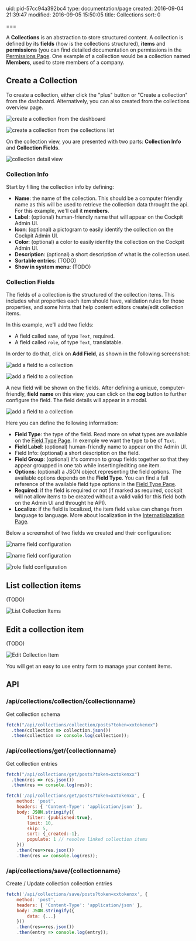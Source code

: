 uid: pid-57cc94a392bc4
type: documentation/page
created: 2016-09-04 21:39:47
modified: 2016-09-05 15:50:05
title: Collections
sort: 0

===

A **Collections** is an abstraction to store structured content. A collection is defined by its **fields** (how is the collections structured), **items** and **permissions** (you can find detailed documentation on permissions in the [Permissions Page](link-to-permission). One example of a collection would be a collection named **Members**, used to store members of a company.

## Create a Collection

To create a collection, either click the "plus" button or "Create a collection" from the dashboard. Alternatively, you can also created from the collections overview page.

![create a collection from the dashboard](./create-a-collection-1.png)

![create a collection from the collections list](./create-a-collection-2.png)

On the collection view, you are presented with two parts: **Collection Info** and **Collection Fields**.

![collection detail view](./create-a-collection-3.png)

### Collection Info

Start by filling the collection info by defining:

* **Name**: the name of the collection. This should be a computer friendly name as this will be used to retrieve the collection data throught the api. For this example, we'll call it **members**.
* **Label**: (optional) human-friendly name that will appear on the Cockpit Admin UI.
* **Icon**: (optional) a pictogram to easily identify the collection on the Cockpit Admin UI.
* **Color**: (optional) a color to easily idenfity the collection on the Cockpit Admin UI.
* **Description**: (optional) a short description of what is the collection used.
* **Sortable entries**: (TODO)
* **Show in system menu**: (TODO)

### Collection Fields

The fields of a collection is the structured of the collection items. This includes what properties each item should have, validation rules for those properties, and some hints that help content editors create/edit collection items.

In this example, we'll add two fields:

* A field called `name`, of type `Text`, required.
* A field called `role`, of type `Text`, translatable.

In order to do that, click on **Add Field**, as shown in the following screenshot:

![add a field to a collection](./create-a-collection-4.png)

![add a field to a collection](./create-a-collection-5.png)

A new field will be shown on the fields. After defining a unique, computer-friendly, **field name** on this view, you can click on the **cog** button to further configure the field. The field details will appear in a modal.

![add a field to a collection](./create-a-collection-6.png)

Here you can define the following information:

* **Field Type**: the type of the field. Read more on what types are available on the [Field Type Page](link-to-field-type-page). In exemple we want the type to be of `Text`.
* **Field Label**: (optional) human-friendly name to appear on the Admin UI.
* Field Info: (optional) a short description on the field.
* **Field Group**: (optional) it's common to group fields together so that they appear groupped in one tab while inserting/editing one item.
* **Options**: (optional) a JSON object representing the field options. The available options depends on the **Field Type**. You can find a full reference of the available field type options in the [Field Type Page](link-to-field-type-page).
* **Required**: if the field is required or not (if marked as required, cockpit will not allow items to be created without a valid valid for this field both on the Admin UI and throught he API).
* **Localize**: if the field is localized, the item field value can change from language to language. More about localization in the [Internatiolazation Page](i18n-page).

Below a screenshot of two fields we created and their configuration:

![name field configuration](./create-a-collection-9.png)

![name field configuration](./create-a-collection-7.png)

![role field configuration](./create-a-collection-8.png)

## List collection items

(TODO)

![List Collection Items](./list.png)

## Edit a collection item

(TODO)

![Edit Collection Item](./edit.png)

You will get an easy to use entry form to manage your content items.

## API

### /api/collections/collection/{collectionname}

Get collection schema

```javascript
fetch("/api/collections/collection/posts?token=xxtokenxx")
  .then(collection => collection.json())
  .then(collection => console.log(collection));
```

### /api/collections/get/{collectionname}

Get collection entries

```javascript
fetch("/api/collections/get/posts?token=xxtokenxx")
  .then(res => res.json())
  .then(res => console.log(res));
```

```javascript
fetch('/api/collections/get/posts?token=xxtokenxx', {
    method: 'post',
    headers: { 'Content-Type': 'application/json' },
    body: JSON.stringify({
        filter: {published:true},
        limit: 10,
        skip: 5,
        sort: {_created:-1},
        populate: 1 // resolve linked collection items
    }))
    .then(res=>res.json())
    .then(res => console.log(res));
```

### /api/collections/save/{collectionname}

Create / Update collection collection entries

```javascript
fetch('/api/collections/save/posts?token=xxtokenxx', {
    method: 'post',
    headers: { 'Content-Type': 'application/json' },
    body: JSON.stringify({
        data: {...}
    }))
    .then(res=>res.json())
    .then(entry => console.log(entry));
```

